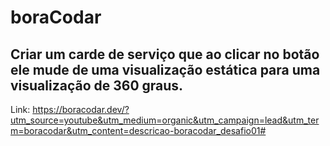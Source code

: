 # boraCodar

## Criar um carde de serviço que ao clicar no botão ele mude de uma visualização estática para uma visualização de 360 graus.

Link: https://boracodar.dev/?utm_source=youtube&utm_medium=organic&utm_campaign=lead&utm_term=boracodar&utm_content=descricao-boracodar_desafio01#
